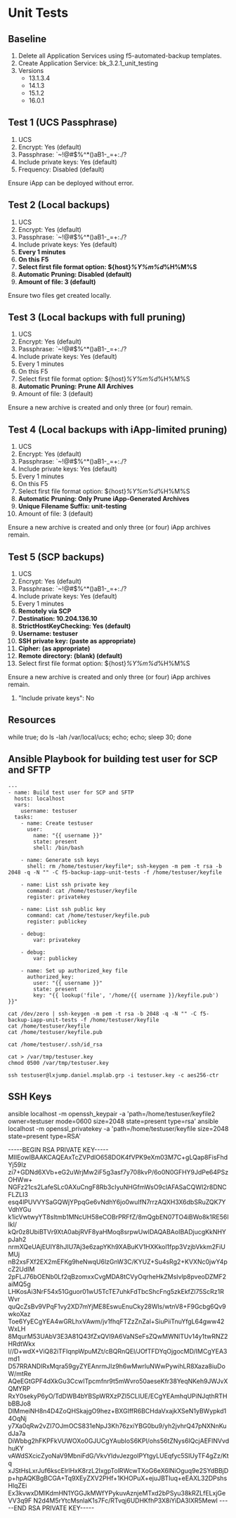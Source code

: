 # Unit Tests

## Baseline
1. Delete all Application Services using f5-automated-backup templates.
1. Create Application Service: bk_3.2.1_unit_testing
1. Versions
    * 13.1.3.4
    * 14.1.3
    * 15.1.2
    * 16.0.1

## Test 1 (UCS Passphrase)
1. UCS
1. Encrypt: Yes (default)
1. Passphrase: `~!@#$%^*()aB1-_=+:./?
1. Include private keys: Yes (default)
1. Frequency: Disabled (default)

Ensure iApp can be deployed without error.

## Test 2 (Local backups)
1. UCS
1. Encrypt: Yes (default)
1. Passphrase: `~!@#$%^*()aB1-_=+:./?
1. Include private keys: Yes (default)
1. __Every 1 minutes__
1. __On this F5__
1. __Select first file format option: ${host}_%Y%m%d_%H%M%S__
1. __Automatic Pruning: Disabled (default)__
1. __Amount of file: 3 (default)__

Ensure two files get created locally.

## Test 3 (Local backups with full pruning)
1. UCS
1. Encrypt: Yes (default)
1. Passphrase: `~!@#$%^*()aB1-_=+:./?
1. Include private keys: Yes (default)
1. Every 1 minutes
1. On this F5
1. Select first file format option: ${host}_%Y%m%d_%H%M%S
1. __Automatic Pruning: Prune All Archives__
1. Amount of file: 3 (default)

Ensure a new archive is created and only three (or four) remain.

## Test 4 (Local backups with iApp-limited pruning)
1. UCS
1. Encrypt: Yes (default)
1. Passphrase: `~!@#$%^*()aB1-_=+:./?
1. Include private keys: Yes (default)
1. Every 1 minutes
1. On this F5
1. Select first file format option: ${host}_%Y%m%d_%H%M%S
1. __Automatic Pruning: Only Prune iApp-Generated Archives__
1. __Unique Filename Suffix: unit-testing__
1. Amount of file: 3 (default)

Ensure a new archive is created and only three (or four) iApp archives remain.

## Test 5 (SCP backups)
1. UCS
1. Encrypt: Yes (default)
1. Passphrase: `~!@#$%^*()aB1-_=+:./?
1. Include private keys: Yes (default)
1. Every 1 minutes
1. __Remotely via SCP__
1. __Destination: 10.204.136.10__
1. __StrictHostKeyChecking: Yes (default)__
1. __Username: testuser__
1. __SSH private key: (paste as appropriate)__
1. __Cipher: (as appropriate)__
1. __Remote directory: (blank) (default)__
1. Select first file format option: ${host}_%Y%m%d_%H%M%S

Ensure a new archive is created and only three (or four) iApp archives remain.





1. "Include private keys": No


## Resources
while true; do ls -lah /var/local/ucs; echo; echo; sleep 30; done


## Ansible Playbook for building test user for SCP and SFTP
```
---
- name: Build test user for SCP and SFTP
  hosts: localhost
  vars:
    username: testuser
  tasks:
    - name: Create testuser
      user:
        name: "{{ username }}"
        state: present
        shell: /bin/bash

    - name: Generate ssh keys
      shell: rm /home/testuser/keyfile*; ssh-keygen -m pem -t rsa -b 2048 -q -N "" -C f5-backup-iapp-unit-tests -f /home/testuser/keyfile

    - name: List ssh private key
      command: cat /home/testuser/keyfile
      register: privatekey

    - name: List ssh public key
      command: cat /home/testuser/keyfile.pub
      register: publickey

    - debug:
        var: privatekey

    - debug:
        var: publickey

    - name: Set up authorized_key file
      authorized_key:
        user: "{{ username }}"
        state: present
        key: "{{ lookup('file', '/home/{{ username }}/keyfile.pub') }}"
```

```
cat /dev/zero | ssh-keygen -m pem -t rsa -b 2048 -q -N "" -C f5-backup-iapp-unit-tests -f /home/testuser/keyfile
cat /home/testuser/keyfile
cat /home/testuser/keyfile.pub

cat /home/testuser/.ssh/id_rsa
```

```
cat > /var/tmp/testuser.key
chmod 0500 /var/tmp/testuser.key
```

```
ssh testuser@lxjump.daniel.msplab.grp -i testuser.key -c aes256-ctr
```

## SSH Keys

ansible localhost -m openssh_keypair -a 'path=/home/testuser/keyfile2 owner=testuser mode=0600 size=2048 state=present type=rsa'
ansible localhost -m openssl_privatekey -a 'path=/home/testuser/keyfile size=2048 state=present type=RSA'

-----BEGIN RSA PRIVATE KEY-----
MIIEowIBAAKCAQEAxTcZVPdlO658DOK4fVPK9eXm03M7C+gLQap8FisFhdYj59Iz
zi7+GDNd6XVb+eG2uWrjMw2iF5g3asf7y708kvP/6o0N0GFHY9JdPe64PSzOHWw+
NGFz21cs2LafeSLc0AXuCngF8Rb3cIyuNHGfmWsO9cIAFASaCQWI2r8DNCFLZLI3
esq4lPUVVYSaGQWjYPpqGe6vNdhY6jo0wuIfN7rrzAQXH3X6dbSRuZQK7YVdhYGu
k1icVwtwyYT8sltmb1MNcUH58eCOBrPRFfZ/8mQgbEN07TO4iBWo8k1RE56lIkl/
kQr0z8UbiBTVr9XtA0abjRVF8yaHMoq8srpwUwIDAQABAoIBADjucgKkNHYpJah2
nrmXQeUAjEUIY8hJIU7Aj3e6zapYKh9XABuKV1HXKkol1fpp3VzjbVkkm2FiUMUj
nB2xsFXf2EX2mEFKg9heNwqU6lzGnW3C/KYUZ+Su4sRg2+KVXNc0jwY4pcZ2UdIM
2pFLJ76bOENb0Lf2qBzomxxCvgMDA8tCVyOqrheHkZMsIvlp8pveoDZMF2aiMQ5g
LHKosAi3NrF54x51Gguor01wU5TcTE7uhkFdTbcShcFng5zkEkfZl75ScRz1RWvr
quQcZsBv9VPqF1vy2XD7mYjME8EswuEnuCky28Wls/wtnV8+F9Gcbg6Qv9wkoXaz
Toe6YyECgYEA4wGRLhxVAwm/jv1fhqFTZzZnZal+SiuPiiTnuYfgL64gww42WxLH
8MqurM53UAbV3E3A81Q43fZxQVl9A6VaNSeFsZQwMWNlTUv14y1twRNZ2HRdtWkx
l//D+wdX+ViQ82iTFIqnpWpuMZt/cBQRnQEl/JOfTFDYqOjgocMD/IMCgYEA3md1
D57RRANDlRxMqra59gyZYEAnrmJIz9h6wMwrluNWwPywihLR8Xaza8iuDoW/mtRe
AQeEGtGPF4dXkGu3CcwITpcmfnr9t5mWvro50aeseKfr38YeqNKeh9JWJvXQMYRP
RxY0sekyP6yO/TdDWB4bYBSpWRXzPZI5CLIUE/ECgYEAmhqUPiNJqthRTHbBBJo8
DlMmeiNH8n4D4ZoQHSkajgO9hez+BXGIffR6BCHdaVxajkXSeN1yBWypkd14OqNj
y7Xa0qRw2vZI7OJmOCS831eNpJ3Kh76zxiYBG0bu9/yh2jvhrQ47pNXNnKudJa7a
DiWbbg2hFKPFkVUWOXo0GJUCgYAubIoS6KPl/ohs56tZNys6IQcjAEFINVvdhuKY
vAWdSXcicZyoNaV9MbniFdG/VkvYldvJezgoIPYtgyLUEqfyc5SIUyTF4gZz/Ktq
xJStHsLxrJuf6kscElrlHxK8rzL2IxgpTolRWcwTXoG6eX6lNiOguq9e2SYdBBjD
p+hpAQKBgBCGA+Tq9XEyZXV2PHf+1KHOPuX+ejuJBTIuq+eEAXL32DPshsHlqZEi
Ex3kvwxDMlKdmHN1YGGJkMWfYPykuvAznjeMTxd2bPSyu38kRZLfELxjGeVV3q9F
N2d4M5rYtcMsnlaK1s7Fc/RTvqj6UDHKfhP3X8iYiDA3lXR5Mewl
-----END RSA PRIVATE KEY-----

